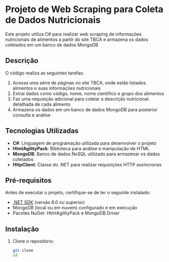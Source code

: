 # Projeto de Web Scraping para Coleta de Dados Nutricionais

Este projeto utiliza C# para realizar web scraping de informações nutricionais de alimentos a partir do site TBCA e armazena os dados coletados em um banco de dados MongoDB

## Descrição

O código realiza as seguintes tarefas:

1. Acessa uma série de páginas no site TBCA, onde estão listados alimentos e suas informações nutricionais
2. Extrai dados como código, nome, nome científico e grupo dos alimentos
3. Faz uma requisição adicional para coletar a descrição nutricional detalhada de cada alimento
4. Armazena os dados em um banco de dados MongoDB para posterior consulta e análise

## Tecnologias Utilizadas

- **C#**: Linguagem de programação utilizada para desenvolver o projeto
- **HtmlAgilityPack**: Biblioteca para análise e manipulação de HTML
- **MongoDB**: Banco de dados NoSQL utilizado para armazenar os dados coletados
- **HttpClient**: Classe do .NET para realizar requisições HTTP assíncronas

## Pré-requisitos

Antes de executar o projeto, certifique-se de ter o seguinte instalado:

- [.NET SDK](https://dotnet.microsoft.com/download/dotnet) (versão 6.0 ou superior)
- MongoDB (local ou em nuvem) configurado e em execução
- Pacotes NuGet: HtmlAgilityPack e MongoDB.Driver

## Instalação

1. Clone o repositório:

   ```bash
   git clone 
   cd 
